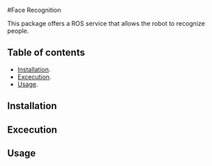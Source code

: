 #Face Recognition

This package offers a ROS service that allows the robot to recognize people.

## Table of contents

- [Installation](#Installation).
- [Excecution](#Excecution).
- [Usage](#Usage).

## Installation
## Excecution
## Usage
